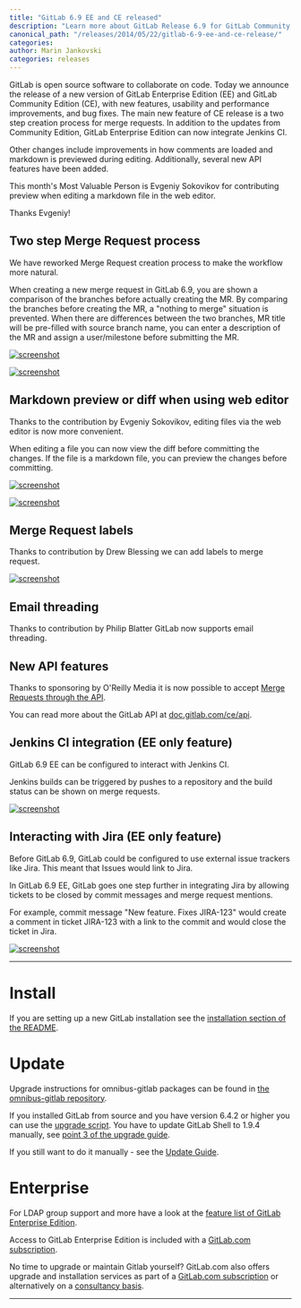 ```yaml
---
title: "GitLab 6.9 EE and CE released"
description: "Learn more about GitLab Release 6.9 for GitLab Community Edition (CE) and Enterprise Edition (EE)"
canonical_path: "/releases/2014/05/22/gitlab-6-9-ee-and-ce-release/"
categories:
author: Marin Jankovski
categories: releases
---
```


GitLab is open source software to collaborate on code.
Today we announce the release of a new version of GitLab Enterprise Edition (EE) and GitLab Community Edition (CE), with new features, usability and performance improvements, and bug fixes.
The main new feature of CE release is a two step creation process for merge requests.
In addition to the updates from Community Edition, GitLab Enterprise Edition can now integrate Jenkins CI.

Other changes include improvements in how comments are loaded and markdown is previewed during editing. Additionally, several new API features have been added.

This month's Most Valuable Person is Evgeniy Sokovikov for contributing preview when editing a markdown file in the web editor.

Thanks Evgeniy!

<!--more-->

## Two step Merge Request process

We have reworked Merge Request creation process to make the workflow more natural.

When creating a new merge request in GitLab 6.9, you are shown a comparison of the branches before actually creating the MR.
By comparing the branches before creating the MR, a "nothing to merge" situation is prevented. When there are differences between the two branches, MR title will be pre-filled with source branch name, you can enter a description of the MR and assign a user/milestone before submitting the MR.

[![screenshot](/images/6_9/mr1.png)](/images/6_9/mr1.png)

[![screenshot](/images/6_9/mr2.png)](/images/6_9/mr2.png)

## Markdown preview or diff when using web editor

Thanks to the contribution by Evgeniy Sokovikov, editing files via the web editor is now more convenient.

When editing a file you can now view the diff before committing the changes.
If the file is a markdown file, you can preview the changes before committing.

[![screenshot](/images/6_9/edit1.png)](/images/6_9/edit1.png)

[![screenshot](/images/6_9/edit2.png)](/images/6_9/edit2.png)

## Merge Request labels

Thanks to contribution by Drew Blessing we can add labels to merge request.

[![screenshot](/images/6_9/mr_labels.png)](/images/6_9/mr_labels.png)

## Email threading

Thanks to contribution by Philip Blatter GitLab now supports email threading.

## New API features

Thanks to sponsoring by O'Reilly Media it is now possible to accept [Merge Requests through the API](https://gitlab.com/gitlab-org/gitlab-ce/blob/6-9-stable/CHANGELOG#L18).

You can read more about the GitLab API at [doc.gitlab.com/ce/api](http://doc.gitlab.com/ce/api/README.html).

## Jenkins CI integration (EE only feature)

GitLab 6.9 EE can be configured to interact with Jenkins CI.

Jenkins builds can be triggered by pushes to a repository and the build status can be shown on merge requests.

[![screenshot](/images/6_9/jenkins.png)](/images/6_9/jenkins.png)

## Interacting with Jira (EE only feature)

Before GitLab 6.9, GitLab could be configured to use external issue trackers like Jira. This meant that Issues would link to Jira.

In GitLab 6.9 EE, GitLab goes one step further in integrating Jira by allowing tickets to be closed by commit messages and merge request mentions.

For example, commit message "New feature. Fixes JIRA-123" would create a comment in ticket JIRA-123 with a link to the commit and would close the ticket in Jira.

[![screenshot](/images/6_9/jira.png)](/images/6_9/jira.png)

- - -

# Install

If you are setting up a new GitLab installation see the [installation section of the README](https://gitlab.com/gitlab-org/gitlab-ce/blob/6-9-stable/README.md#installation).

# Update

Upgrade instructions for omnibus-gitlab packages can be found in [the omnibus-gitlab repository](https://gitlab.com/gitlab-org/omnibus-gitlab/blob/master/doc/update.md).

If you installed GitLab from source and you have version 6.4.2 or higher you can use the [upgrade script](https://gitlab.com/gitlab-org/gitlab-ce/blob/master/doc/update/upgrader.md).
You have to update GitLab Shell to 1.9.4 manually, see [point 3 of the upgrade guide](https://gitlab.com/gitlab-org/gitlab-ce/blob/master/doc/update/6.8-to-6.9.md#3-update-gitlab-shell-and-its-config).

If you still want to do it manually - see the [Update Guide](https://gitlab.com/gitlab-org/gitlab-ce/blob/master/doc/update/6.8-to-6.9.md).

# Enterprise

For LDAP group support and more have a look at the [feature list of GitLab Enterprise Edition](http://www.gitlab.com/gitlab-ee/).

Access to GitLab Enterprise Edition is included with a [GitLab.com subscription](/pricing/).

No time to upgrade or maintain Gitlab yourself?
GitLab.com also offers upgrade and installation services as part of a [GitLab.com subscription](/pricing/) or alternatively on a [consultancy basis](http://www.gitlab.com/consultancy/).

- - -
